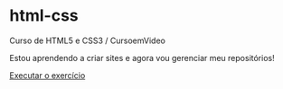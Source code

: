 # html-css
 Curso de HTML5 e CSS3 / CursoemVideo

Estou aprendendo a criar sites e agora vou gerenciar meu repositórios!

<a href="https://jeanferreiradias.github.io/html-css/desafios">Executar o exercício</a>